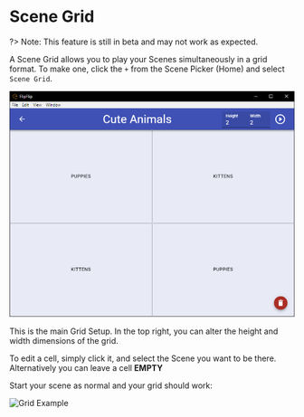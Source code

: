 # Scene Grid

?> Note: This feature is still in beta and may not work as expected.

A Scene Grid allows you to play your Scenes simultaneously in a grid format. To make one, click the `+` from the
Scene Picker (Home) and select `Scene Grid`.

![](doc_images/grid.png) 

This is the main Grid Setup. In the top right, you can alter the height and width dimensions of the grid.

To edit a cell, simply click it, and select the Scene you want to be there. Alternatively you can leave a cell **EMPTY**

Start your scene as normal and your grid should work:

<img src="doc_images/grid_ex.gif" alt="Grid Example"> 